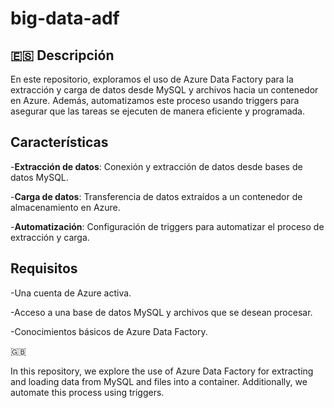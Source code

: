 # big-data-adf
## 🇪🇸 Descripción
<p>En este repositorio, exploramos el uso de Azure Data Factory para la extracción y carga de datos desde MySQL y archivos hacia un contenedor en Azure. Además, automatizamos este proceso usando triggers para asegurar que las tareas se ejecuten de manera eficiente y programada.</p>

## Características
-**Extracción de datos**: Conexión y extracción de datos desde bases de datos MySQL.

-**Carga de datos**: Transferencia de datos extraídos a un contenedor de almacenamiento en Azure.

-**Automatización**: Configuración de triggers para automatizar el proceso de extracción y carga.

## Requisitos
-Una cuenta de Azure activa.

-Acceso a una base de datos MySQL y archivos que se desean procesar.

-Conocimientos básicos de Azure Data Factory.

🇬🇧
<p>In this repository, we explore the use of Azure Data Factory for extracting and loading data from MySQL and files into a container. Additionally, we automate this process using triggers.</p>
